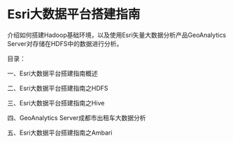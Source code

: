 # Esri大数据平台搭建指南
介绍如何搭建Hadoop基础环境，以及使用Esri矢量大数据分析产品GeoAnalytics Server对存储在HDFS中的数据进行分析。

目录：

一、Esri大数据平台搭建指南概述

二、Esri大数据平台搭建指南之HDFS

三、Esri大数据平台搭建指南之Hive

四、GeoAnalytics Server成都市出租车大数据分析

五、Esri大数据平台搭建指南之Ambari
